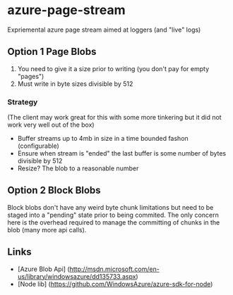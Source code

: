 # azure-page-stream
Expriemental azure page stream aimed at loggers (and "live" logs)

## Option 1 Page Blobs

  1. You need to give it a size prior to writing (you don't pay for empty "pages")
  2. Must write in byte sizes divisible by 512

### Strategy 

(The client may work great for this with some more tinkering but it did not work very well out of the box)

  - Buffer streams up to 4mb in size in a time bounded fashon (configurable)
  - Ensure when stream is "ended" the last buffer is some number of bytes divisible by 512
  - Resize? The blob to a reasonable number

## Option 2 Block Blobs

Block blobs don't have any weird byte chunk limitations but need to be staged into a "pending" state prior to being commited. The only concern here is the overhead required to manage the committing of chunks in the blob (many more api calls).

## Links

 - [Azure Blob Api] (http://msdn.microsoft.com/en-us/library/windowsazure/dd135733.aspx)
 - [Node lib] (https://github.com/WindowsAzure/azure-sdk-for-node)
